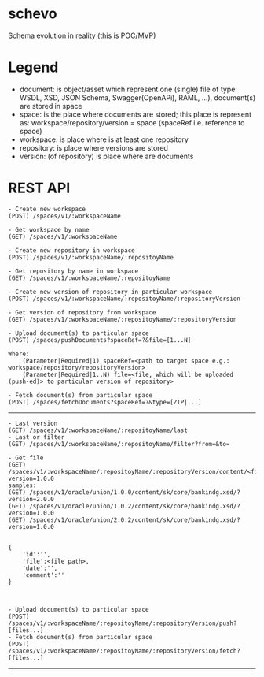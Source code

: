 # schevo

 Schema evolution in reality (this is POC/MVP)
  
# Legend
	
 - document: is object/asset which represent one (single) file of type: WSDL, XSD, JSON Schema, Swagger(OpenAPi), RAML, ...), document(s) are stored in space
 - space: is the place where documents are stored; this place is represent as: workspace/repository/version = space (spaceRef i.e. reference to space)
 - workspace: is place where is at least one repository
 - repository: is place where versions are stored
 - version: (of repository) is place where are documents


# REST API

	- Create new workspace
	(POST) /spaces/v1/:workspaceName

	- Get workspace by name
	(GET) /spaces/v1/:workspaceName

	- Create new repository in workspace
	(POST) /spaces/v1/:workspaceName/:repositoyName

	- Get repository by name in workspace
	(GET) /spaces/v1/:workspaceName/:repositoyName

	- Create new version of repository in particular workspace
	(POST) /spaces/v1/:workspaceName/:repositoyName/:repositoryVersion

	- Get version of repository from workspace
	(GET) /spaces/v1/:workspaceName/:repositoyName/:repositoryVersion

	- Upload document(s) to particular space
	(POST) /spaces/pushDocuments?spaceRef=?&file=[1...N]

	Where:
		(Parameter|Required|1) spaceRef=<path to target space e.g.: workspace/repository/repositoryVersion>
		(Parameter|Required|1..N) file=<file, which will be uploaded (push-ed)> to particular version of repository>

	- Fetch document(s) from particular space
	(POST) /spaces/fetchDocuments?spaceRef=?&type=[ZIP|...]

	

--------------------------
	- Last version
	(GET) /spaces/v1/:workspaceName/:repositoyName/last
	- Last or filter
	(GET) /spaces/v1/:workspaceName/:repositoyName/filter?from=&to=

	- Get file
	(GET) /spaces/v1/:workspaceName/:repositoyName/:repositoryVersion/content/<filepath>?version=1.0.0
	samples:
	(GET) /spaces/v1/oracle/union/1.0.0/content/sk/core/bankindg.xsd/?version=2.0.0
	(GET) /spaces/v1/oracle/union/1.0.2/content/sk/core/bankindg.xsd/?version=1.0.0
	(GET) /spaces/v1/oracle/union/2.0.2/content/sk/core/bankindg.xsd/?version=1.0.0


	{
		'id':'',
		'file':<file path>,
		'date':'',
		'comment':''
	}



	- Upload document(s) to particular space
	(POST) /spaces/v1/:workspaceName/:repositoyName/:repositoryVersion/push?[files...]
	- Fetch document(s) from particular space
	(POST) /spaces/v1/:workspaceName/:repositoyName/:repositoryVersion/fetch?[files...]

--------------------------
 

 